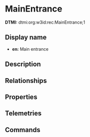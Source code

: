 # MainEntrance
**DTMI:** dtmi:org:w3id:rec:MainEntrance;1
## Display name
- **en:** Main entrance
## Description
## Relationships
## Properties
## Telemetries
## Commands
